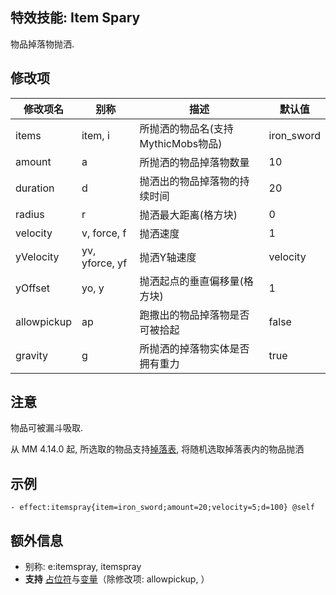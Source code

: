 特效技能: Item Spary
--------------------------

物品掉落物抛洒.

修改项
----------

| 修改项名 | 别称    | 描述                                                                                                    | 默认值 |
|-----------|------------|----------------------------------------------------------------------------------------------------------------|---------------|
| items        | item, i         | 所抛洒的物品名(支持MythicMobs物品)| iron_sword    |
| amount      | a         | 所抛洒的物品掉落物数量          | 10            |
| duration    | d         | 抛洒出的物品掉落物的持续时间  | 20            |
| radius      | r         | 抛洒最大距离(格方块)       | 0             |
| velocity    | v, force, f | 抛洒速度    | 1             |
| yVelocity   | yv, yforce, yf       | 抛洒Y轴速度  | velocity      |
| yOffset     | yo, y | 抛洒起点的垂直偏移量(格方块) | 1             |
| allowpickup | ap        | 跑撒出的物品掉落物是否可被拾起 | false         |
| gravity | g | 所抛洒的掉落物实体是否拥有重力 | true |

注意
--------

物品可被漏斗吸取.

从 MM 4.14.0 起, 所选取的物品支持[掉落表](/物品/掉落), 将随机选取掉落表内的物品抛洒

示例
--------

```
- effect:itemspray{item=iron_sword;amount=20;velocity=5;d=100} @self
```

额外信息
---

- 别称: e:itemspray, itemspray
- **支持** [占位符](/技能/占位符)与[变量](/技能/变量)（除修改项: allowpickup, ）